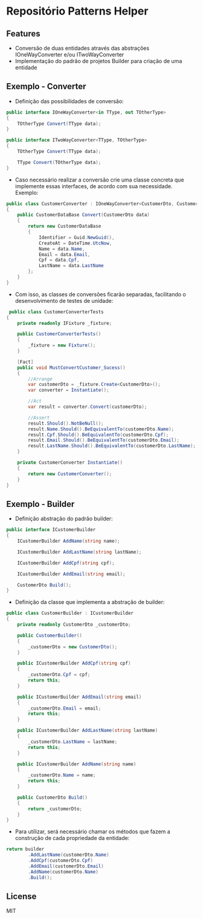 # Repositório Patterns Helper

## Features
- Conversão de duas entidades através das abstrações IOneWayConverter e/ou ITwoWayConverter
- Implementação do padrão de projetos Builder para criação de uma entidade

## Exemplo - Converter
- Definição das possibilidades de conversão: 

```cs
public interface IOneWayConverter<in TType, out TOtherType>
{
    TOtherType Convert(TType data);
}

public interface ITwoWayConverter<TType, TOtherType>
{
    TOtherType Convert(TType data);

    TType Convert(TOtherType data);
}
```

- Caso necessário realizar a conversão crie uma classe concreta que implemente essas interfaces, de acordo com sua necessidade. Exemplo: 
```cs
public class CustomerConverter : IOneWayConverter<CustomerDto, CustomerDataBase>
{
    public CustomerDataBase Convert(CustomerDto data)
    {
        return new CustomerDataBase
        {
            Identifier = Guid.NewGuid(),
            CreateAt = DateTime.UtcNow,
            Name = data.Name,
            Email = data.Email,
            Cpf = data.Cpf,
            LastName = data.LastName
        };
    }
}
```

- Com isso, as classes de conversões ficarão separadas, facilitando o desenvolvimento de testes de unidade: 
```cs
 public class CustomerConverterTests
{
    private readonly IFixture _fixture;

    public CustomerConverterTests()
    {
        _fixture = new Fixture();
    }

    [Fact]
    public void MustConvertCustomer_Sucess()
    {
        //Arrange
        var customerDto = _fixture.Create<CustomerDto>();
        var converter = Instantiate();

        //Act
        var result = converter.Convert(customerDto);

        //Assert
        result.Should().NotBeNull();
        result.Name.Should().BeEquivalentTo(customerDto.Name);
        result.Cpf.Should().BeEquivalentTo(customerDto.Cpf);
        result.Email.Should().BeEquivalentTo(customerDto.Email);
        result.LastName.Should().BeEquivalentTo(customerDto.LastName);
    }

    private CustomerConverter Instantiate()
    {
        return new CustomerConverter();
    }
}
```

## Exemplo - Builder
- Definição abstração do padrão builder: 
```cs
public interface ICustomerBuilder
{
    ICustomerBuilder AddName(string name);

    ICustomerBuilder AddLastName(string lastName);

    ICustomerBuilder AddCpf(string cpf);

    ICustomerBuilder AddEmail(string email);

    CustomerDto Build();
}
```

- Definição da classe que implementa a abstração de builder:
```cs
public class CustomerBuilder : ICustomerBuilder
{
    private readonly CustomerDto _customerDto;

    public CustomerBuilder()
    {
        _customerDto = new CustomerDto();
    }

    public ICustomerBuilder AddCpf(string cpf)
    {
        _customerDto.Cpf = cpf;
        return this;
    }

    public ICustomerBuilder AddEmail(string email)
    {
        _customerDto.Email = email;
        return this;
    }

    public ICustomerBuilder AddLastName(string lastName)
    {
        _customerDto.LastName = lastName;
        return this;
    }

    public ICustomerBuilder AddName(string name)
    {
        _customerDto.Name = name;
        return this;
    }

    public CustomerDto Build()
    {
        return _customerDto;
    }
}
```
- Para utilizar, será necessário chamar os métodos que fazem a construção de cada propriedade da entidade:

```cs
return builder
        .AddLastName(customerDto.Name)
        .AddCpf(customerDto.Cpf)
        .AddEmail(customerDto.Email)
        .AddName(customerDto.Name)
        .Build();
```
## License

MIT
